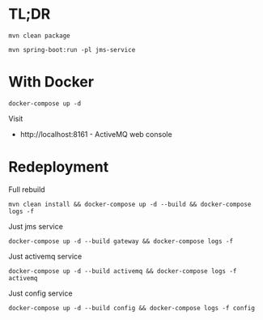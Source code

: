# TL;DR

    mvn clean package
    
    mvn spring-boot:run -pl jms-service

# With Docker

    docker-compose up -d
    
Visit 

* http://localhost:8161 - ActiveMQ web console    
    
# Redeployment

Full rebuild 

    mvn clean install && docker-compose up -d --build && docker-compose logs -f

Just jms service

    docker-compose up -d --build gateway && docker-compose logs -f

Just activemq service

    docker-compose up -d --build activemq && docker-compose logs -f activemq

Just config service

    docker-compose up -d --build config && docker-compose logs -f config

    